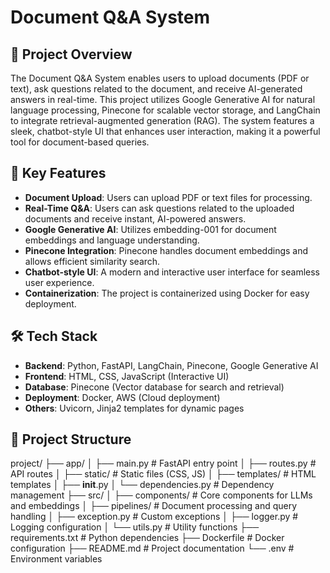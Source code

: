 # Document Q&A System

## 📜 Project Overview
The Document Q&A System enables users to upload documents (PDF or text), ask questions related to the document, and receive AI-generated answers in real-time. This project utilizes Google Generative AI for natural language processing, Pinecone for scalable vector storage, and LangChain to integrate retrieval-augmented generation (RAG). The system features a sleek, chatbot-style UI that enhances user interaction, making it a powerful tool for document-based queries.

## 🌟 Key Features
- **Document Upload**: Users can upload PDF or text files for processing.
- **Real-Time Q&A**: Users can ask questions related to the uploaded documents and receive instant, AI-powered answers.
- **Google Generative AI**: Utilizes embedding-001 for document embeddings and language understanding.
- **Pinecone Integration**: Pinecone handles document embeddings and allows efficient similarity search.
- **Chatbot-style UI**: A modern and interactive user interface for seamless user experience.
- **Containerization**: The project is containerized using Docker for easy deployment.

## 🛠️ Tech Stack
- **Backend**: Python, FastAPI, LangChain, Pinecone, Google Generative AI
- **Frontend**: HTML, CSS, JavaScript (Interactive UI)
- **Database**: Pinecone (Vector database for search and retrieval)
- **Deployment**: Docker, AWS (Cloud deployment)
- **Others**: Uvicorn, Jinja2 templates for dynamic pages

## 📂 Project Structure
project/
├── app/
│   ├── main.py                 # FastAPI entry point
│   ├── routes.py               # API routes
│   ├── static/                 # Static files (CSS, JS)
│   ├── templates/              # HTML templates
│   ├── __init__.py
│   └── dependencies.py         # Dependency management
├── src/
│   ├── components/             # Core components for LLMs and embeddings
│   ├── pipelines/              # Document processing and query handling
│   ├── exception.py            # Custom exceptions
│   ├── logger.py               # Logging configuration
│   └── utils.py                # Utility functions
├── requirements.txt            # Python dependencies
├── Dockerfile                  # Docker configuration
├── README.md                   # Project documentation
└── .env                        # Environment variables
